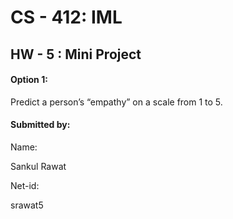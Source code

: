 # CS - 412: IML 
## HW - 5 : Mini Project

#### Option 1: 

Predict	a	person’s	“empathy” on	a	scale	from	1	to	5.

#### Submitted by:

Name: 

Sankul Rawat

Net-id: 

srawat5